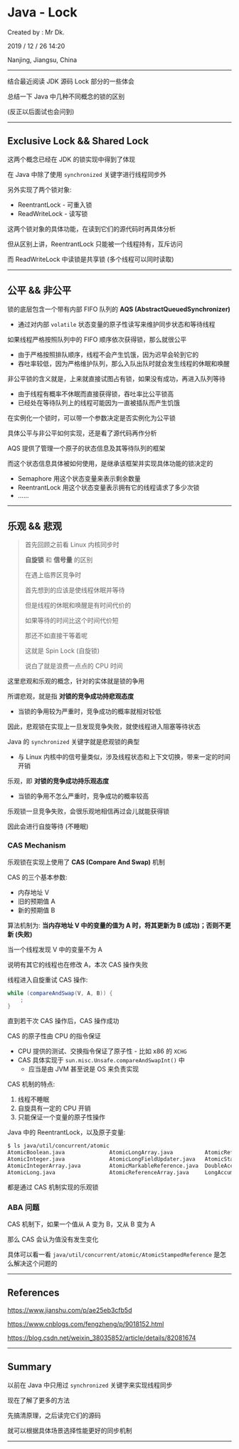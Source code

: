 # Java - Lock

Created by : Mr Dk.

2019 / 12 / 26 14:20

Nanjing, Jiangsu, China

---

结合最近阅读 JDK 源码 Lock 部分的一些体会

总结一下 Java 中几种不同概念的锁的区别

(反正以后面试也会问到)

---

## Exclusive Lock && Shared Lock

这两个概念已经在 JDK 的锁实现中得到了体现

在 Java 中除了使用 `synchronized` 关键字进行线程同步外

另外实现了两个锁对象:

* ReentrantLock - 可重入锁
* ReadWriteLock - 读写锁

这两个锁对象的具体功能，在读到它们的源代码时再具体分析

但从区别上讲，ReentrantLock 只能被一个线程持有，互斥访问

而 ReadWriteLock 中读锁是共享锁 (多个线程可以同时读取)

---

## 公平 && 非公平

锁的底层包含一个带有内部 FIFO 队列的 __AQS (AbstractQueuedSynchronizer)__

* 通过对内部 `volatile` 状态变量的原子性读写来维护同步状态和等待线程

如果线程严格按照队列中的 FIFO 顺序依次获得锁，那么就很公平

* 由于严格按照排队顺序，线程不会产生饥饿，因为迟早会轮到它的
* 吞吐率较低，因为严格维护队列，那么入队出队时就会发生线程的休眠和唤醒

非公平锁的含义就是，上来就直接试图占有锁，如果没有成功，再进入队列等待

* 由于线程有概率不休眠而直接获得锁，吞吐率比公平锁高
* 已经处在等待队列上的线程可能因为一直被插队而产生饥饿

在实例化一个锁时，可以带一个参数决定是否实例化为公平锁

具体公平与非公平如何实现，还是看了源代码再作分析

AQS 提供了管理一个原子的状态信息及其等待队列的框架

而这个状态信息具体被如何使用，是继承该框架并实现具体功能的锁决定的

* Semaphore 用这个状态变量来表示剩余数量
* ReentrantLock 用这个状态变量表示拥有它的线程请求了多少次锁
* ......

---

## 乐观 && 悲观

> 首先回顾之前看 Linux 内核同步时
>
> __自旋锁__ 和 __信号量__ 的区别
>
> 在遇上临界区竞争时
>
> 首先想到的应该是使线程休眠并等待
>
> 但是线程的休眠和唤醒是有时间代价的
>
> 如果等待的时间比这个时间代价短
>
> 那还不如直接干等着呢
>
> 这就是 Spin Lock (自旋锁)
>
> 说白了就是浪费一点点的 CPU 时间

这里悲观和乐观的概念，针对的实体就是锁的争用

所谓悲观，就是指 __对锁的竞争成功持悲观态度__

* 当锁的争用较为严重时，竞争成功的概率就相对较低

因此，悲观锁在实现上一旦发现竞争失败，就使线程进入阻塞等待状态

Java 的 `synchronized` 关键字就是悲观锁的典型

* 与 Linux 内核中的信号量类似，涉及线程状态和上下文切换，带来一定的时间开销

乐观，即 __对锁的竞争成功持乐观态度__

* 当锁的争用不怎么严重时，竞争成功的概率较高

乐观锁一旦竞争失败，会很乐观地相信再过会儿就能获得锁

因此会进行自旋等待 (不睡眠)

### CAS Mechanism

乐观锁在实现上使用了 __CAS (Compare And Swap)__ 机制

CAS 的三个基本参数:

* 内存地址 V
* 旧的预期值 A
* 新的预期值 B

算法机制为: __当内存地址 V 中的变量的值为 A 时，将其更新为 B (成功)；否则不更新 (失败)__

当一个线程发现 V 中的变量不为 A

说明有其它的线程也在修改 A，本次 CAS 操作失败

线程进入自旋重试 CAS 操作:

```java
while (compareAndSwap(V, A, B)) {
    ;
}
```

直到若干次 CAS 操作后，CAS 操作成功

CAS 的原子性由 CPU 的指令保证

* CPU 提供的测试、交换指令保证了原子性 - 比如 x86 的 `XCHG`
* CAS 具体实现于 `sun.misc.Unsafe.compareAndSwapInt()` 中
    * 应当是由 JVM 甚至说是 OS 来负责实现

CAS 机制的特点:

1. 线程不睡眠
2. 自旋具有一定的 CPU 开销
3. 只能保证一个变量的原子性操作

Java 中的 ReentrantLock，以及原子变量:

```bash
$ ls java/util/concurrent/atomic
AtomicBoolean.java              AtomicLongArray.java          AtomicReferenceFieldUpdater.java  LongAdder.java
AtomicInteger.java              AtomicLongFieldUpdater.java   AtomicStampedReference.java       Striped64.java
AtomicIntegerArray.java         AtomicMarkableReference.java  DoubleAccumulator.java            package-info.java       AtomicIntegerFieldUpdater.java  AtomicReference.java          DoubleAdder.java
AtomicLong.java                 AtomicReferenceArray.java     LongAccumulator.java
```

都是通过 CAS 机制实现的乐观锁

### ABA 问题

CAS 机制下，如果一个值从 A 变为 B，又从 B 变为 A

那么 CAS 会认为值没有发生变化

具体可以看一看 `java/util/concurrent/atomic/AtomicStampedReference` 是怎么解决这个问题的

---

## References

https://www.jianshu.com/p/ae25eb3cfb5d

https://www.cnblogs.com/fengzheng/p/9018152.html

https://blog.csdn.net/weixin_38035852/article/details/82081674

---

## Summary

以前在 Java 中只用过 `synchronized` 关键字来实现线程同步

现在了解了更多的方法

先搞清原理，之后读完它们的源码

就可以根据具体场景选择性能更好的同步机制

---

